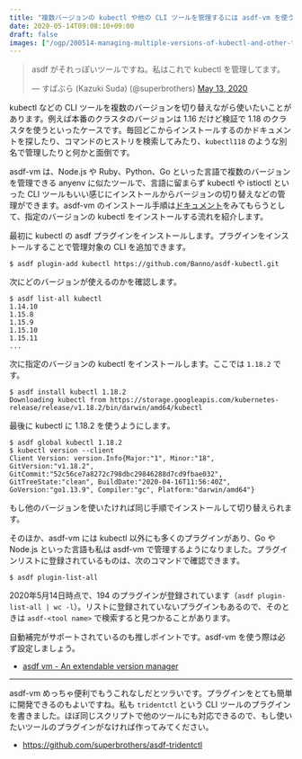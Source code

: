 ```yaml
---
title: "複数バージョンの kubectl や他の CLI ツールを管理するには asdf-vm を使う"
date: 2020-05-14T09:08:10+09:00
draft: false
images: ["/ogp/200514-managing-multiple-versions-of-kubectl-and-other-tools-with-asdf-vm.png"]
---
```


<blockquote class="twitter-tweet"><p lang="ja" dir="ltr">asdf がそれっぽいツールですね。私はこれで kubectl を管理してます。</p>&mdash; すぱぶら (Kazuki Suda) (@superbrothers) <a href="https://twitter.com/superbrothers/status/1260716343336112131?ref_src=twsrc%5Etfw">May 13, 2020</a></blockquote> <script async src="https://platform.twitter.com/widgets.js" charset="utf-8"></script>

kubectl などの CLI ツールを複数のバージョンを切り替えながら使いたいことがあります。例えば本番のクラスタのバージョンは 1.16 だけど検証で 1.18 のクラスタを使うといったケースです。毎回どこからインストールするのかドキュメントを探したり、コマンドのヒストリを検索してみたり、`kubectl118` のような別名で管理したりと何かと面倒です。

asdf-vm は、Node.js や Ruby、Python、Go といった言語で複数のバージョンを管理できる anyenv に似たツールで、言語に留まらず kubectl や istioctl といった CLI ツールもいい感じにインストールからバージョンの切り替えなどの管理ができます。asdf-vm のインストール手順は[ドキュメント](https://asdf-vm.com/#/core-manage-asdf-vm)をみてもらうとして、指定のバージョンの kubectl をインストールする流れを紹介します。

最初に kubectl の asdf プラグインをインストールします。プラグインをインストールすることで管理対象の CLI を追加できます。

```
$ asdf plugin-add kubectl https://github.com/Banno/asdf-kubectl.git
```

次にどのバージョンが使えるのかを確認します。

```
$ asdf list-all kubectl
1.14.10
1.15.8
1.15.9
1.15.10
1.15.11
...
```

次に指定のバージョンの kubectl をインストールします。ここでは `1.18.2` です。

```
$ asdf install kubectl 1.18.2
Downloading kubectl from https://storage.googleapis.com/kubernetes-release/release/v1.18.2/bin/darwin/amd64/kubectl
```

最後に kubectl に 1.18.2 を使うようにします。

```
$ asdf global kubectl 1.18.2
$ kubectl version --client
Client Version: version.Info{Major:"1", Minor:"18", GitVersion:"v1.18.2", GitCommit:"52c56ce7a8272c798dbc29846288d7cd9fbae032", GitTreeState:"clean", BuildDate:"2020-04-16T11:56:40Z", GoVersion:"go1.13.9", Compiler:"gc", Platform:"darwin/amd64"}
```

もし他のバージョンを使いたければ同じ手順でインストールして切り替えられます。

そのほか、asdf-vm には kubectl 以外にも多くのプラグインがあり、Go や Node.js といった言語も私は asdf-vm で管理するようになりました。プラグインリストに登録されているものは、次のコマンドで確認できます。

```
$ asdf plugin-list-all
```

2020年5月14日時点で、194 のプラグインが登録されています（`asdf plugin-list-all | wc -l`）。リストに登録されていないプラグインもあるので、そのときは `asdf-<tool name>` で検索すると見つかることがあります。

自動補完がサポートされているのも推しポイントです。asdf-vm を使う際は必ず設定しましょう。

- [asdf vm \- An extendable version manager](https://asdf-vm.com/#/)

---

asdf-vm めっちゃ便利でもうこれなしだとツラいです。プラグインをとても簡単に開発できるのもよいですね。私も `tridentctl` という CLI ツールのプラグインを書きました。ほぼ同じスクリプトで他のツールにも対応できるので、もし使いたいツールのプラグインがなければ作ってみてください。

- https://github.com/superbrothers/asdf-tridentctl
